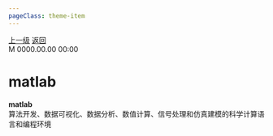 ```yaml
---
pageClass: theme-item
---
```

<div class="extend-header">
    <div class="info">
        <div class="record">
            <a class="back" href="./">上一级</a>
            <a class="back" href="./">返回</a>
        </div>        
        <div class="mini">
            <span>M 0000.00.00 00:00</span>
        </div>
    </div>
    <div class="content"></div>
</div>
<div class="content-header">
<h1>matlab</h1><strong>matlab</strong>
<summary class="desc">算法开发、数据可视化、数据分析、数值计算、信号处理和仿真建模的科学计算语言和编程环境</summary>
</div>
<div class="static-content">

</div>